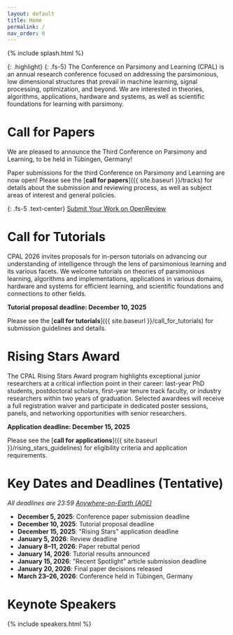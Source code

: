 ```yaml
---
layout: default
title: Home
permalink: /
nav_order: 0
---
```


{% include splash.html %}

{: .highlight}
{: .fs-5}
The Conference on Parsimony and Learning (CPAL) is an annual research
conference focused on addressing the parsimonious, low dimensional structures
that prevail in machine learning, signal processing, optimization, and beyond.
We are interested in theories, algorithms, applications, hardware and systems,
as well as scientific foundations for learning with parsimony.

<!--
We describe [our]({{ site.baseurl }}/organization_committee) vision for the conference in
more detail [here]({{ site.baseurl }}/vision).
-->


# Call for Papers

We are pleased to announce the Third Conference on Parsimony and Learning,
to be held in Tübingen, Germany!

Paper submissions for the third Conference on
Parsimony and Learning are now open!
Please see the [**call for papers**]({{ site.baseurl
}}/tracks) for details about the submission and reviewing process, as well as
subject areas of interest and general policies.

{: .fs-5 .text-center}
[Submit Your Work on OpenReview](https://openreview.net/group?id=CPAL.cc/2026/Conference)


# Call for Tutorials

CPAL 2026 invites proposals for in-person tutorials on advancing our understanding of intelligence through the lens of parsimonious learning and its various facets. We welcome tutorials on theories of parsimonious learning, algorithms and implementations, applications in various domains, hardware and systems for efficient learning, and scientific foundations and connections to other fields.

**Tutorial proposal deadline: December 10, 2025**

Please see the [**call for tutorials**]({{ site.baseurl }}/call_for_tutorials) for submission guidelines and details.


# Rising Stars Award

The CPAL Rising Stars Award program highlights exceptional junior researchers at a critical inflection point in their career: last-year PhD students, postdoctoral scholars, first-year tenure track faculty, or industry researchers within two years of graduation. Selected awardees will receive a full registration waiver and participate in dedicated poster sessions, panels, and networking opportunities with senior researchers.

**Application deadline: December 15, 2025**

Please see the [**call for applications**]({{ site.baseurl }}/rising_stars_guidelines) for eligibility criteria and application requirements.



# Key Dates and Deadlines (Tentative)


*All deadlines are 23:59 [Anywhere-on-Earth (AOE)](https://www.ieee802.org/16/aoe.html)*

- **December 5, 2025**: Conference paper submission deadline
- **December 10, 2025**: Tutorial proposal deadline
- **December 15, 2025**: "Rising Stars" application deadline
- **January 5, 2026**: Review deadline
- **January 8–11, 2026**: Paper rebuttal period
- **January 14, 2026**: Tutorial results announced
- **January 15, 2026**: "Recent Spotlight" article submission deadline
- **January 20, 2026**: Final paper decisions released
- **March 23–26, 2026**: Conference held in Tübingen, Germany

<!-- {: .highlight} -->
<!-- See the [deadlines page]({{ site.baseurl }}/deadlines) for a complete list of -->
<!-- key dates. -->

<!-- # Register to Attend CPAL 2026 -->
<!---->
<!---->
<!-- All CPAL attendees are required to register. **The deadline to register has -->
<!-- been extended to December 23rd, 2025.** -->
<!---->
<!-- <span class="fs-6"> -->
<!-- [Register Now](https://cvent.me/X5aaar){: .btn} -->
<!-- </span> -->

<!-- <br> -->


# Keynote Speakers

<!-- Information on the speakers' planned talks is available [here]({{site.baseurl}}/speakers/#talk-details). -->

{% include speakers.html %}


<!-- ![Stanford Data Science logo]({{ site.baseurl }}/assets/images/SDS_logo_large.png) -->

